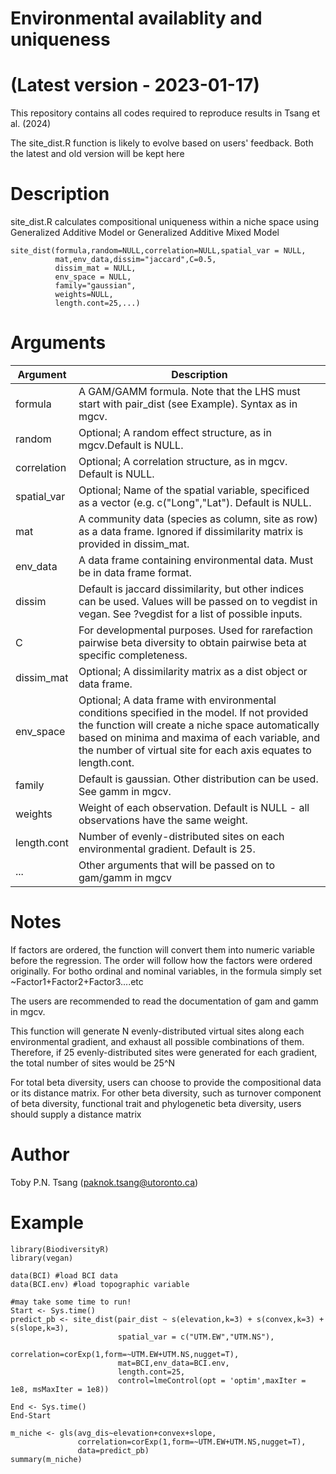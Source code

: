 # Environmental availablity and uniqueness
# (Latest version - 2023-01-17)

This repository contains all codes required to reproduce results in Tsang et al. (2024)

The site_dist.R function is likely to evolve based on users' feedback. Both the latest and old version will be kept here

# Description 

site_dist.R calculates compositional uniqueness within a niche space using Generalized Additive Model or Generalized Additive Mixed Model

```
site_dist(formula,random=NULL,correlation=NULL,spatial_var = NULL,
          mat,env_data,dissim="jaccard",C=0.5,
          dissim_mat = NULL,
          env_space = NULL,
          family="gaussian",
          weights=NULL,
          length.cont=25,...)
```

# Arguments

|Argument|Description|
|---|---|
|formula| A GAM/GAMM formula. Note that the LHS must start with pair_dist (see Example). Syntax as in mgcv.|
|random| Optional; A random effect structure, as in mgcv.Default is NULL.|
|correlation| Optional; A correlation structure, as in mgcv. Default is NULL.|
|spatial_var| Optional; Name of the spatial variable, specificed as a vector (e.g. c("Long","Lat"). Default is NULL.|
|mat| A community data (species as column, site as row) as a data frame. Ignored if dissimilarity matrix is provided in dissim_mat.|
|env_data| A data frame containing environmental data. Must be in data frame format.|
|dissim| Default is jaccard dissimilarity, but other indices can be used. Values will be passed on to vegdist in vegan. See ?vegdist for a list of possible inputs.|
|C| For developmental purposes. Used for rarefaction pairwise beta diversity to obtain pairwise beta at specific completeness.|
|dissim_mat| Optional; A dissimilarity matrix as a dist object or data frame.|
|env_space| Optional; A data frame with environmental conditions specified in the model. If not provided the function will create a niche space automatically based on minima and maxima of each variable, and the number of virtual site for each axis equates to length.cont.|
|family| Default is gaussian. Other distribution can be used. See gamm in mgcv.|
|weights| Weight of each observation. Default is NULL - all observations have the same weight.|
|length.cont| Number of evenly-distributed sites on each environmental gradient. Default is 25.|
|...| Other arguments that will be passed on to gam/gamm in mgcv|

# Notes

If factors are ordered, the function will convert them into numeric variable before the regression. The order will follow how the factors were ordered originally.
For botho ordinal and nominal variables, in the formula simply set ~Factor1+Factor2+Factor3....etc

The users are recommended to read the documentation of gam and gamm in mgcv.

This function will generate N evenly-distributed virtual sites along each environmental gradient, and exhaust all possible combinations of them. Therefore, if 25 evenly-distributed sites were generated for each gradient, the total number of sites would be 25^N

For total beta diversity, users can choose to provide the compositional data or its distance matrix. For other beta diversity, such as turnover component of beta diversity, functional trait and phylogenetic beta diversity, users should supply a distance matrix

# Author
Toby P.N. Tsang (paknok.tsang@utoronto.ca)

# Example

```
library(BiodiversityR)
library(vegan)

data(BCI) #load BCI data
data(BCI.env) #load topographic variable

#may take some time to run!
Start <- Sys.time()
predict_pb <- site_dist(pair_dist ~ s(elevation,k=3) + s(convex,k=3) + s(slope,k=3),
                        spatial_var = c("UTM.EW","UTM.NS"),
                        correlation=corExp(1,form=~UTM.EW+UTM.NS,nugget=T),
                        mat=BCI,env_data=BCI.env,
                        length.cont=25,
                        control=lmeControl(opt = 'optim',maxIter = 1e8, msMaxIter = 1e8)) 

End <- Sys.time()
End-Start

m_niche <- gls(avg_dis~elevation+convex+slope,
               correlation=corExp(1,form=~UTM.EW+UTM.NS,nugget=T),
               data=predict_pb)
summary(m_niche)
```
